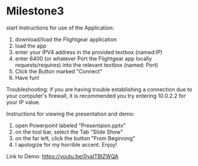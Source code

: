 # Milestone3
start
Instructions for use of the Application:
1. download/load the Flightgear application
2. load the app
3. enter your IPV4 address in the provided textbox (named:IP)
4. enter 6400 (or whatever Port the Flightgear app locally requests/requires) into 
the relevant textbox (named: Port)
5. Click the Button marked "Connect"
6. Have fun!

Troubleshooting: if you are having trouble establishing a connection due to your computer's firewall,
it is recommended you try entering 10.0.2.2 for your IP value.


Instructions for viewing the presentation and demo:
1. open Powerpoint labeled "Presentaion.pptx"
2. on the tool bar, select the Tab "Slide Show"
3. on the far left, click the button "From Beginning"
4. I apologize for my horrible accent. Enjoy!


Link to Demo:
https://youtu.be/0yaITBIZWQA

